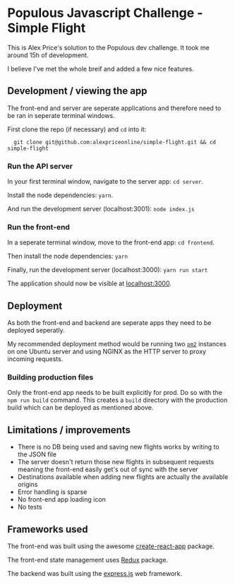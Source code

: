 # Populous Javascript Challenge - Simple Flight

This is Alex Price's solution to the Populous dev challenge. It took me
around 15h of development.

I believe I've met the whole breif and added a few nice features.

## Development / viewing the app

The front-end and server are seperate applications and therefore need to be
ran in seperate terminal windows.

First clone the repo (if necessary) and `cd` into it:

```
  git clone git@github.com:alexpriceonline/simple-flight.git && cd simple-flight
```

### Run the API server

In your first terminal window, navigate to the server app: `cd server`.

Install the node dependencies: `yarn`.

And run the development server (localhost:3001): `node index.js`


### Run the front-end

In a seperate terminal window, move to the front-end app: `cd frontend`.

Then install the node dependencies: `yarn`

Finally, run the development server (localhost:3000): `yarn run start`

The application should now be visible at [localhost:3000](http://localhost:3000).

## Deployment

As both the front-end and backend are seperate apps they need to be deployed
seperatly.

My recommended deployment method would be running two [`pm2`](https://github.com/Unitech/pm2)
instances on one Ubuntu server and using NGINX as the HTTP server to proxy
incoming requests.

### Building production files

Only the front-end app needs to be built explicitly for prod. Do so with the
`npm run build` command. This creates a `build` directory with the production
build which can be deployed as mentioned above.

## Limitations / improvements

- There is no DB being used and saving new flights works by writing to the JSON file
- The server doesn't return those new flights in subsequent requests meaning the front-end easily get's out of sync with the server
- Destinations available when adding new flights are actually the available origins
- Error handling is sparse
- No front-end app loading icon
- No tests

## Frameworks used

The front-end was built using the awesome [create-react-app](https://github.com/facebookincubator/create-react-app) package.

The front-end state management uses [Redux](https://github.com/reactjs/redux) package.

The backend was built using the [express.js](https://github.com/expressjs/express) web framework.
